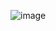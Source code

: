 ![image](https://user-images.githubusercontent.com/83365184/221329177-998697ef-7999-48c1-bada-ac8ef24551ae.png)

